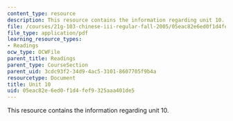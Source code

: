 ```yaml
---
content_type: resource
description: This resource contains the information regarding unit 10.
file: /courses/21g-103-chinese-iii-regular-fall-2005/05eac82e6ed0f1d4fef9325aaa401de5_MIT21G_103F05_10_1.pdf
file_type: application/pdf
learning_resource_types:
- Readings
ocw_type: OCWFile
parent_title: Readings
parent_type: CourseSection
parent_uid: 3cdc93f2-34d9-4ac5-3101-8607705f9b4a
resourcetype: Document
title: Unit 10
uid: 05eac82e-6ed0-f1d4-fef9-325aaa401de5
---
```

This resource contains the information regarding unit 10.

